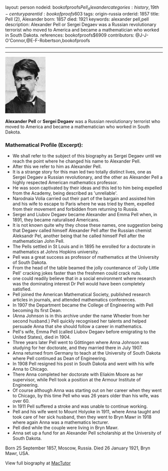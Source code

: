 layout: person
nodeid: bookofproofs$Pell_Alexander
categories: history,19th-century
parentid: bookofproofs$603
tags: origin-russia
orderid: 1857
title: Pell (2), Alexander
born: 1857
died: 1921
keywords: alexander pell,pell
description: Alexander Pell or Sergei Degaev was a Russian revolutionary terrorist who moved to America and became a mathematician who worked in South Dakota.
references: bookofproofs$6909
contributors: @J-J-O'Connor,@E-F-Robertson,bookofproofs

---



---

![Pell_Alexander.jpg](https://github.com/bookofproofs/bookofproofs.github.io/blob/main/_sources/_assets/images/portraits/Pell_Alexander.jpg?raw=true)

**Alexander Pell** or **Sergei Degaev** was a Russian revolutionary terrorist who moved to America and became a mathematician who worked in South Dakota.

### Mathematical Profile (Excerpt):
* We shall refer to the subject of this biography as Sergei Degaev until we reach the point where he changed his name to Alexander Pell.
* After this we refer to him as Alexander Pell.
* It is a strange story for this man led two totally distinct lives, one as Sergei Degaev a Russian revolutionary, and the other as Alexander Pell a highly respected American mathematics professor.
* He was soon captivated by their ideas and this led to him being expelled from the Academy, being described as 'unreliable'.
* Narodnaia Volia carried out their part of the bargain and assisted him and his wife to escape to Paris where he was tried by them, expelled from their movement and forbidden from returning to Russia.
* Sergei and Liubov Degaev became Alexander and Emma Pell when, in 1891, they became naturalised Americans.
* It is not known quite why they chose these names, one suggestion being that Degaev called himself Alexander Pell after the Russian chemist Aleksandr Pel, another being that he called himself Pell after the mathematician John Pell.
* The Pells settled in St Louis and in 1895 he enrolled for a doctorate in mathematics at Johns Hopkins university.
* Pell was a great success as professor of mathematics at the University of South Dakota.
* From the head of the table beamed the jolly countenance of 'Jolly Little Pell' cracking jokes faster than the freshmen could crack nuts.
* one could readily believe that in a social environment where research was the dominating interest Dr Pell would have been completely satisfied.
* Pell joined the American Mathematical Society, published research articles in journals, and attended mathematics conferences.
* In 1907 the Department became the College of Engineering with Pell becoming its first Dean.
* (Anna Johnson is in this archive under the name Wheeler from her second husband.) Pell quickly recognised her talents and helped persuade Anna that she should follow a career in mathematics.
* Pell's wife, Emma Pell (called Liubov Degaev before emigrating to the United States), died in 1904.
* Three years later Pell went to Göttingen where Anna Johnson was studying for her doctorate, and they married there in July 1907.
* Anna returned from Germany to teach at the University of South Dakota where Pell continued as Dean of Engineering.
* In 1908 Pell resigned his post in South Dakota and went with his wife Anna to Chicago.
* There Anna completed her doctorate with Eliakim Moore as her supervisor, while Pell took a position at the Armour Institute of Engineering.
* Of course although Anna was starting out on her career when they went to Chicago, by this time Pell who was 26 years older than his wife, was over 60.
* In 1911 Pell suffered a stroke and was unable to continue working.
* Pell and his wife went to Mount Holyoke in 1911, where Anna taught and took care of her sick husband, then they went to Bryn Mawr in 1918 where again Anna was a mathematics lecturer.
* Pell died while the couple were living in Bryn Mawr.
* Anna set up a fund for an Alexander Pell scholarship at the University of South Dakota.

Born 25 September 1857, Moscow, Russia. Died 26 January 1921, Bryn Mawr, USA.

View full biography at [MacTutor](https://mathshistory.st-andrews.ac.uk/Biographies/Pell_Alexander/)
